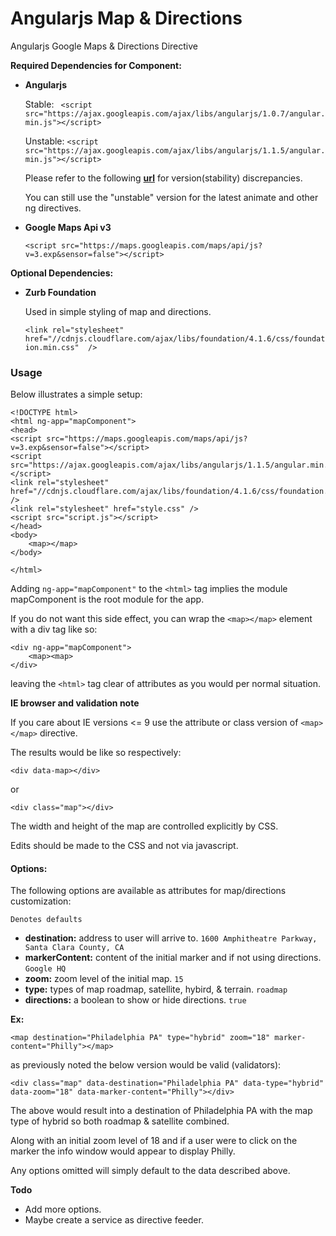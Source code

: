 Angularjs Map & Directions 
===========

Angularjs Google Maps & Directions Directive 


**Required Dependencies for Component:**
+ **Angularjs**

  Stable: ` <script src="https://ajax.googleapis.com/ajax/libs/angularjs/1.0.7/angular.min.js"></script>`
  
  Unstable: `<script src="https://ajax.googleapis.com/ajax/libs/angularjs/1.1.5/angular.min.js"></script>`
  
  Please refer to the following [**url**](http://goo.gl/zNXqU) for version(stability) discrepancies.
  
  You can still use the "unstable" version for the latest animate and other ng directives.
  
+ **Google Maps Api v3**

  `<script src="https://maps.googleapis.com/maps/api/js?v=3.exp&sensor=false"></script>`


**Optional Dependencies:**
+ **Zurb Foundation**

   Used in simple styling of map and directions.

  `<link rel="stylesheet" href="//cdnjs.cloudflare.com/ajax/libs/foundation/4.1.6/css/foundation.min.css"  />`


### Usage

Below illustrates a simple setup:


```
<!DOCTYPE html>
<html ng-app="mapComponent">
<head>
<script src="https://maps.googleapis.com/maps/api/js?v=3.exp&sensor=false"></script>
<script src="https://ajax.googleapis.com/ajax/libs/angularjs/1.1.5/angular.min.js"></script>
<link rel="stylesheet" href="//cdnjs.cloudflare.com/ajax/libs/foundation/4.1.6/css/foundation.min.css" />
<link rel="stylesheet" href="style.css" />
<script src="script.js"></script>
</head>
<body>
	<map></map>
</body>

</html>
```

Adding `ng-app="mapComponent"` to the `<html>` tag implies the module mapComponent is the root module for the app.

If you do not want this side effect, you can wrap the `<map></map>` element with a div tag like so:

```
<div ng-app="mapComponent">
	<map><map>
</div>
```

leaving the `<html>` tag clear of attributes as you would per normal situation.

**IE browser and validation note**

If you care about IE versions <= 9 use the attribute or class version of `<map></map>` directive.

The results would be like so respectively:

```
<div data-map></div>
```
or
```
<div class="map"></div>
```

The width and height of the map are controlled explicitly by CSS.

Edits should be made to the CSS and not via javascript.

#### Options:

The following options are available as attributes for map/directions customization:

`Denotes defaults`

+ **destination:** address to user will arrive to. `1600 Amphitheatre Parkway, Santa Clara County, CA`
+ **markerContent:** content of the initial marker and if not using directions. `Google HQ`
+ **zoom:** zoom level of the initial map. `15`
+ **type:** types of map roadmap, satellite, hybird, & terrain. `roadmap`
+ **directions:** a boolean to show or hide directions. `true`


**Ex:**

`<map destination="Philadelphia PA" type="hybrid" zoom="18" marker-content="Philly"></map>`

as previously noted the below version would be valid (validators):

`<div class="map" data-destination="Philadelphia PA" data-type="hybrid" data-zoom="18" data-marker-content="Philly"></div>`

The above would result into a destination of Philadelphia PA 
with the map type of hybrid so both roadmap & satellite combined.

Along with an initial zoom level of 18 and 
if a user were to click on the marker the info window would appear to display Philly.

Any options omitted will simply default to the data described above.


**Todo**
+ Add more options.
+ Maybe create a service as directive feeder.
